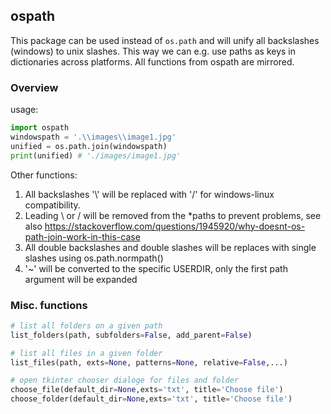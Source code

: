 ## ospath
This package can be used instead of `os.path` and will unify all backslashes (windows) to unix slashes. This way we can e.g. use paths as keys in dictionaries across platforms. All functions from ospath are mirrored.


### Overview
usage:
```python
import ospath 
windowspath = '.\\images\\image1.jpg'
unified = os.path.join(windowspath)
print(unified) # './images/image1.jpg'
```

Other functions:

1. All backslashes '\\' will be replaced with '/' for windows-linux compatibility.
2. Leading \\ or / will be removed from the *paths to prevent problems, see also https://stackoverflow.com/questions/1945920/why-doesnt-os-path-join-work-in-this-case
3. All double backslashes and double slashes will be replaces with single slashes using os.path.normpath()
4. '~' will be converted to the specific USERDIR, only the first path argument will be expanded


### Misc. functions

```Python
# list all folders on a given path
list_folders(path, subfolders=False, add_parent=False)

# list all files in a given folder
list_files(path, exts=None, patterns=None, relative=False,...)

# open tkinter chooser dialoge for files and folder
choose_file(default_dir=None,exts='txt', title='Choose file')
choose_folder(default_dir=None,exts='txt', title='Choose file')
```
